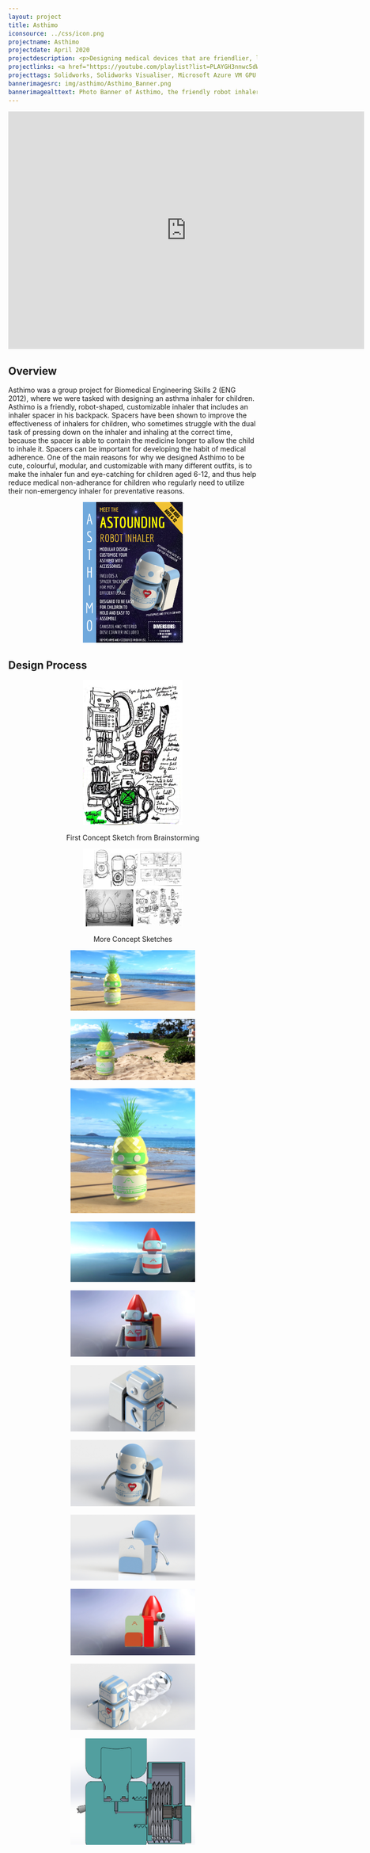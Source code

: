 ```yaml
---
layout: project
title: Asthimo
iconsource: ../css/icon.png
projectname: Asthimo
projectdate: April 2020
projectdescription: <p>Designing medical devices that are friendlier, less threatening, and overall provide a better user experience - particularly for children, who may feel quite scared after being diagnosed with asthma. Friendlier, more eye-catching designs for medical products may also help reduce medical non-adherence, particularly for daily preventative treatments.</p>
projectlinks: <a href="https://youtube.com/playlist?list=PLAYGH3nnwc5dWo3RYBiD1Ln1ASDCtphhR">All Asthimo Video Renders</a>
projecttags: Solidworks, Solidworks Visualiser, Microsoft Azure VM GPU
bannerimagesrc: img/asthimo/Asthimo_Banner.png
bannerimagealttext: Photo Banner of Asthimo, the friendly robot inhaler
---
```


<center><iframe width="720" height="480" src="https://www.youtube.com/embed/pD3NS8fKM2A" title="YouTube video player" frameborder="0" allow="accelerometer; autoplay; clipboard-write; encrypted-media; gyroscope; picture-in-picture" allowfullscreen></iframe></center>

## Overview

Asthimo was a group project for Biomedical Engineering Skills 2 (ENG 2012), where we were tasked with designing an asthma inhaler for children. Asthimo is a friendly, robot-shaped, customizable inhaler that includes an inhaler spacer in his backpack. Spacers have been shown to improve the effectiveness of inhalers for children, who sometimes struggle with the dual task of pressing down on the inhaler and inhaling at the correct time, because the spacer is able to contain the medicine longer to allow the child to inhale it. Spacers can be important for developing the habit of medical adherence. One of the main reasons for why we designed Asthimo to be cute, colourful, modular, and customizable with many different outfits, is to make the inhaler fun and eye-catching for children aged 6-12, and thus help reduce medical non-adherance for children who regularly need to utilize their non-emergency inhaler for preventative reasons.

<p align="center">
<img width="40%" src = "img/asthimo/DesignBoard.png">
</p>

## Design Process

<p align="center">
<img width="40%" src = "img/asthimo/ConceptSketches/concepts_pt1_2.jpg" alt="First Concept Sketch from Brainstorming">
</p>
<p align="center">First Concept Sketch from Brainstorming</p>

<p align="center">
<img width="40%" src = "img/asthimo/ConceptSketches/moreconceptsketches.png" alt="More Concept Sketches">
</p>
<p align="center">More Concept Sketches</p>

<p align="center">
<img width="50%" src = "img/asthimo/Pineapple_Asthimov_Final/Pineapple2.jpg">
</p>

<p align="center">
<img width="50%" src = "img/asthimo/Pineapple_Asthimov_Final/Pineapple3.jpg">
</p>

<p align="center">
<img width="50%" src = "img/asthimo/Pineapple_Asthimov_Final/Pineapple_cropped.jpg">
</p>

<p align="center">
<img width="50%" src = "img/asthimo/Rocket_Asthimov_Final/Rocket_Robot.jpg">
</p>

<p align="center">
<img width="50%" src = "img/asthimo/Pics/AsthimoRocketFront.JPG">
</p>

<p align="center">
<img width="50%" src = "img/asthimo/Pics/Asthimo1Front.JPG">
</p>

<p align="center">
<img width="50%" src = "img/asthimo/Pics/Asthimo2Front.JPG">
</p>

<p align="center">
<img width="50%" src = "img/asthimo/Pics/Asthimo2Back.JPG">
</p>

<p align="center">
<img width="50%" src = "img/asthimo/Pics/AsthimoRocketBack.JPG">
</p>

<p align="center">
<img width="50%" src = "img/asthimo/Pics/Asthimo1Unfolded.JPG">
</p>

<p align="center">
<img width="50%" src = "img/asthimo/Pics/Crossection.png">
</p>
